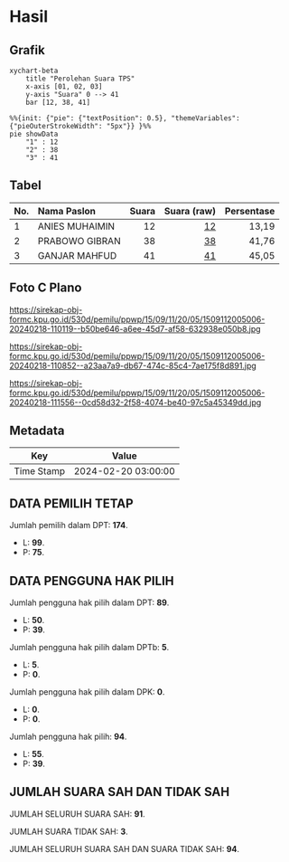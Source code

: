# Hasil

## Grafik

```mermaid
xychart-beta
    title "Perolehan Suara TPS"
    x-axis [01, 02, 03]
    y-axis "Suara" 0 --> 41
    bar [12, 38, 41]
```

```mermaid
%%{init: {"pie": {"textPosition": 0.5}, "themeVariables": {"pieOuterStrokeWidth": "5px"}} }%%
pie showData
    "1" : 12
    "2" : 38
    "3" : 41
```

## Tabel

| No. | Nama Paslon    | Suara | Suara (raw) | Persentase |
|:--- |:-------------- | -----:| -----------:| ----------:|
| 1   | ANIES MUHAIMIN | 12    | [12][p-1]   | 13,19      |
| 2   | PRABOWO GIBRAN | 38    | [38][p-2]   | 41,76      |
| 3   | GANJAR MAHFUD  | 41    | [41][p-3]   | 45,05      |


[p-1]: https://github.com/gigit-pemilu/pemilu-2024-15-jambi/blob/main/pilpres/hitung-suara/sub/15-jambi/sub/09-tebo/sub/11-vii-koto-ilir/sub/2005-paseban/sub/006-tps/sub/paslon-1.txt
[p-2]: https://github.com/gigit-pemilu/pemilu-2024-15-jambi/blob/main/pilpres/hitung-suara/sub/15-jambi/sub/09-tebo/sub/11-vii-koto-ilir/sub/2005-paseban/sub/006-tps/sub/paslon-2.txt
[p-3]: https://github.com/gigit-pemilu/pemilu-2024-15-jambi/blob/main/pilpres/hitung-suara/sub/15-jambi/sub/09-tebo/sub/11-vii-koto-ilir/sub/2005-paseban/sub/006-tps/sub/paslon-3.txt

## Foto C Plano

https://sirekap-obj-formc.kpu.go.id/530d/pemilu/ppwp/15/09/11/20/05/1509112005006-20240218-110119--b50be646-a6ee-45d7-af58-632938e050b8.jpg

https://sirekap-obj-formc.kpu.go.id/530d/pemilu/ppwp/15/09/11/20/05/1509112005006-20240218-110852--a23aa7a9-db67-474c-85c4-7ae175f8d891.jpg

https://sirekap-obj-formc.kpu.go.id/530d/pemilu/ppwp/15/09/11/20/05/1509112005006-20240218-111556--0cd58d32-2f58-4074-be40-97c5a45349dd.jpg


## Metadata

| Key        | Value               |
| ---------- | ------------------- |
| Time Stamp | 2024-02-20 03:00:00 |


## DATA PEMILIH TETAP

Jumlah pemilih dalam DPT: **174**.
 * L: **99**.
 * P: **75**.

## DATA PENGGUNA HAK PILIH

Jumlah pengguna hak pilih dalam DPT: **89**.
 * L: **50**.
 * P: **39**.

Jumlah pengguna hak pilih dalam DPTb: **5**.
 * L: **5**.
 * P: **0**.

Jumlah pengguna hak pilih dalam DPK: **0**.
 * L: **0**.
 * P: **0**.

Jumlah pengguna hak pilih: **94**.
 * L: **55**.
 * P: **39**.

## JUMLAH SUARA SAH DAN TIDAK SAH

JUMLAH SELURUH SUARA SAH: **91**.

JUMLAH SUARA TIDAK SAH: **3**.

JUMLAH SELURUH SUARA SAH DAN SUARA TIDAK SAH: **94**.


